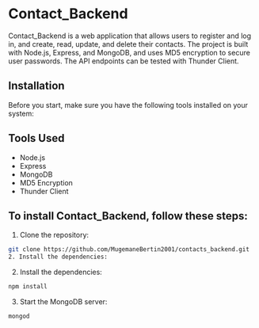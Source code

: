 # Contact_Backend
Contact_Backend is a web application that allows users to register and log in, and create, read, update, and delete their contacts. The project is built with Node.js, Express, and MongoDB, and uses MD5 encryption to secure user passwords. The API endpoints can be tested with Thunder Client.
## Installation
Before you start, make sure you have the following tools installed on your system:
## Tools Used

- Node.js
- Express
- MongoDB
- MD5 Encryption
- Thunder Client
## To install Contact_Backend, follow these steps:

1. Clone the repository:

```bash
git clone https://github.com/MugemaneBertin2001/contacts_backend.git
2. Install the dependencies:
```
2. Install the dependencies:
```bash
npm install
```
3. Start the MongoDB server:
```bash
mongod
```
